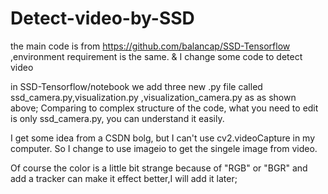 # Detect-video-by-SSD
the main code is from https://github.com/balancap/SSD-Tensorflow  ,environment requirement is the same. &  I change some code  to detect video

in SSD-Tensorflow/notebook we add three new .py file called ssd_camera.py,visualization.py ,visualization_camera.py  as as shown above; Comparing to complex structure of the code, what you need to edit is only ssd_camera.py, you can understand it easily.

I get some idea from a CSDN bolg, but I can't use cv2.videoCapture in my computer. So I change to use imageio to get the singele image from video.

Of course the color is a little bit strange because of "RGB" or "BGR" and add a tracker can make it effect better,I will add it later;


